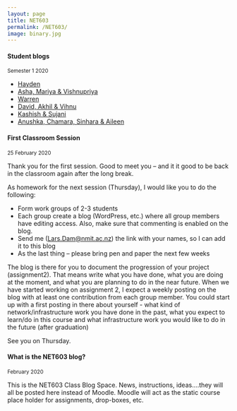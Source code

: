 ```yaml
---
layout: page
title: NET603
permalink: /NET603/
image: binary.jpg
---
```


#### Student blogs
<small> Semester 1 2020</small>

* [Hayden](https://docs.google.com/document/d/1OkbDPg1hEQYgu_7-qP7tVlXxpkadMAhgVTjXTE5IZlo/edit?usp=sharing)
* [Asha, Mariya & Vishnupriya](http://http470.home.blog/)
* [Warren](https://groupnet602.blogspot.com/)
* [David, Akhil & Vihnu](https://vadblogcom.wordpress.com/)
* [Kashish & Sujani](https://ksnet603.wordpress.com/)
* [Anushka, Chamara, Sinhara & Aileen](https://geekdevelop.blogspot.com/2020/03/day-1-25th-february-2020-1.html)

#### First Classroom Session
<small>25 February  2020</small>

Thank you for the first session. Good to meet you – and it it good to be back in the classroom again after the long break.

As homework for the next session (Thursday), I would like you to do the following:

* Form work groups of 2-3 students
* Each group create a blog (WordPress, etc.) where all group members have editing access. Also, make sure that commenting  is enabled on the blog.
* Send me (Lars.Dam@nmit.ac.nz) the link with your names, so I can add it to this blog
* As the last thing – please bring pen and paper the next few weeks

The blog is there for you to document the progression of your project (assignment2). That means write what you have done, what you are doing at the moment, and what you are planning to do in the near future. When we have started working on assignment 2, I expect a weekly posting on the blog with at least one contribution from each group member. You could start up with a first posting in there about yourself - what kind of network/infrastructure work you have done in the past, what you expect to learn/do in this course and what infrastructure work you would like to do in the future (after graduation)

See you on Thursday.

#### What is the NET603 blog?

<small>February 2020</small>

This is the NET603 Class Blog Space. News, instructions, ideas....they will all be posted here instead of Moodle. Moodle will act as the static course place holder for assignments, drop-boxes, etc.
